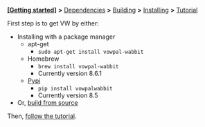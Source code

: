 [**[Getting started]**](https://github.com/VowpalWabbit/vowpal_wabbit/wiki/Getting-started) **>** [Dependencies](https://github.com/VowpalWabbit/vowpal_wabbit/wiki/Dependencies) **>** [Building](https://github.com/VowpalWabbit/vowpal_wabbit/wiki/Building) **>** [Installing](https://github.com/VowpalWabbit/vowpal_wabbit/wiki/Installing) **>** [Tutorial](https://github.com/VowpalWabbit/vowpal_wabbit/wiki/Tutorial)

First step is to get VW by either:
- Installing with a package manager
  - apt-get
    - `sudo apt-get install vowpal-wabbit`
  - Homebrew
    - `brew install vowpal-wabbit`
    - Currently version 8.6.1
  - [Pypi](https://pypi.org/project/vowpalwabbit/)
    - `pip install vowpalwabbit`
    - Currently version 8.5
- Or, [build from source](https://github.com/VowpalWabbit/vowpal_wabbit/wiki/Dependencies)

Then, [follow the tutorial](https://github.com/VowpalWabbit/vowpal_wabbit/wiki/Tutorial).
